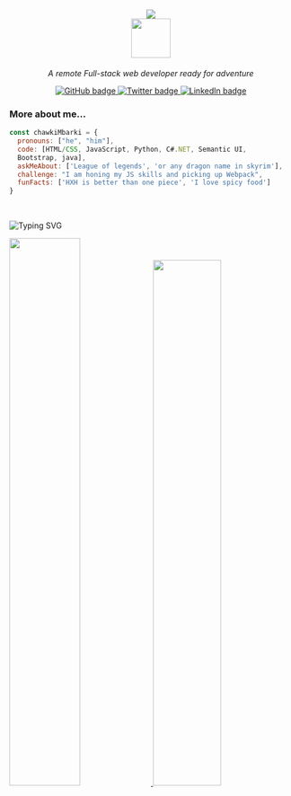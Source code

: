 <h1 align="center">
  <a href="https://git.io/typing-svg">
    <img src="https://readme-typing-svg.herokuapp.com/?lines=This+is+Chawki+Mbarki+;Nice+to+meet+you+%F0%9F%91%8B&center=true&size=30">
  </a>
  <br><img src="https://media.giphy.com/media/26Fxy3Iz1ari8oytO/giphy.gif" width="70">
</h1>
<p align="center"><em>A remote Full-stack web developer ready for adventure</em></p>
<p align="center">
  <a href="https://github.com/chawkimbarki">
    <img src="https://img.shields.io/badge/GitHub-100000?style=for-the-badge&logo=github&logoColor=white" alt="GitHub badge" />
  </a>
  <a href="https://twitter.com/Chawki__Mbarki">
    <img src="https://img.shields.io/badge/Twitter-1DA1F2?style=for-the-badge&logo=twitter&logoColor=white" alt="Twitter badge" />
  </a>
  <a href="https://www.linkedin.com/in/chawki-mbarki-a77546202/">
    <img src="https://img.shields.io/badge/LinkedIn-0077B5?style=for-the-badge&logo=linkedin&logoColor=white" alt="LinkedIn badge" />
  </a>
</p>


### More about me...  

```javascript
const chawkiMbarki = {
  pronouns: ["he", "him"],
  code: [HTML/CSS, JavaScript, Python, C#.NET, Semantic UI,
  Bootstrap, java],
  askMeAbout: ['League of legends', 'or any dragon name in skyrim'],
  challenge: "I am honing my JS skills and picking up Webpack",
  funFacts: ['HXH is better than one piece', 'I love spicy food']
}
```
<br>

![Typing SVG](https://readme-typing-svg.herokuapp.com?font=DynaPuff&+Code&weight=60&size=15&pause=0&color=010405&vCenter=true&width=500&height=22&lines=learning+is+like+sailing+against+the+tide!)
<div>
    <a href="#">
        <img width="50%" src="https://github-readme-stats.vercel.app/api?username=chawkimbarki&show_icons=true&theme=flag-india&bg_color=0000&count_private=true&hide_border=true">
    </a>
    <a href="#">
        <img width="49%" src="https://github-readme-streak-stats.herokuapp.com/?user=chawkimbarki&theme=flag-india&background=0000&hide_border=true"
        >
    </a>
</div>
